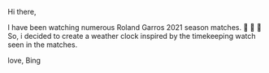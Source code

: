 Hi there,

I have been watching numerous Roland Garros 2021 season matches. 🎾 🎾 🎾 
So, i decided to create a weather clock inspired by the timekeeping watch seen in the matches.

love,
Bing
